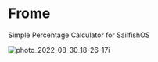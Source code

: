 # Frome
Simple Percentage Calculator for SailfishOS

![photo_2022-08-30_18-26-17i](https://user-images.githubusercontent.com/4253881/187512374-e60bb390-b319-488f-bf09-8c888d880b49.jpg)


